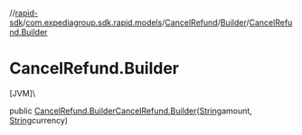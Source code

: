 //[rapid-sdk](../../../../index.md)/[com.expediagroup.sdk.rapid.models](../../index.md)/[CancelRefund](../index.md)/[Builder](index.md)/[CancelRefund.Builder](-cancel-refund.-builder.md)

# CancelRefund.Builder

[JVM]\

public [CancelRefund.Builder](index.md)[CancelRefund.Builder](-cancel-refund.-builder.md)([String](https://docs.oracle.com/javase/8/docs/api/java/lang/String.html)amount, [String](https://docs.oracle.com/javase/8/docs/api/java/lang/String.html)currency)
